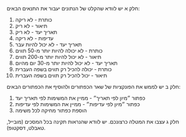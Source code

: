 חלק א
יש לוודא שהקלט של הנתונים יעבור את התנאים הבאים:
1) כותרת - לא ריקה
2) תיאור - לא ריק
3) תאריך יעד - לא ריק
4) עדיפות - לא ריקה
5) תאריך יעד - לא יכול להיות עבר
6) כותרת - לא יכולה להיות יותר מ-50 תווים
7) תיאור - לא יכול להיות יותר מ-200 תווים
8) תאריך יעד - לא יכול להיות יותר מ-30 יום מהיום
9) כותרת - יכולה להכיל רק תווים בשפה העברית
10) תיאור - יכול להכיל רק תווים בשפה העברית

חלק ב
יש לממש את הפונקציות של שאר הכפתורים ולהוסיף את הכפתורים הבאים:
1) כפתור ״מיון לפי תאריך״ - ממיין את המשימות לפי תאריך יעד
2) כפתור ״מיון לפי עדיפות״ - ממיין את המשימות לפי עדיפות
3) הוספת כפתור מחיקה לכל משימה

חלק ג
עצבו את המטלה כרצונכם. יש לוודא שהנראות תקינה בכל המסכים (מובייל, טאבלט, דסקטופ).